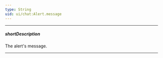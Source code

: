 ```yaml
---
type: String
uid: ui/chat:Alert.message
---
```

---
##### shortDescription
The alert's message.

---
<!-- Description goes here -->